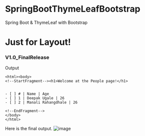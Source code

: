 # SpringBootThymeLeafBootstrap
Spring Boot &amp; ThymeLeaf with Bootstrap

# Just for Layout!

### V1.0_FinalRelease

Output

```
<html><body>
<!--StartFragment--><h1>Welcome at the People page!</h1>


- [ ] # | Name | Age
- [ ] 1 | Deepak Ugale | 26
- [ ] 2 | Manali Rahangdhale | 26

<!--EndFragment-->
</body>
</html>
```

Here is the final output.
![image](https://github.com/user-attachments/assets/ba8379e6-3866-4df9-87b8-f7599a96ad1b)



